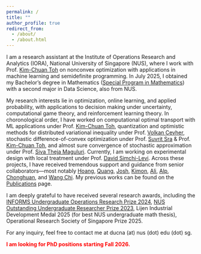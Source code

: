 ```yaml
---
permalink: /
title: ""
author_profile: true
redirect_from: 
  - /about/
  - /about.html
---
```

I am a research assistant at the Institute of Operations Research and Analytics (IORA), National University of Singapore (NUS), where I work with Prof. [Kim-Chuan Toh](https://blog.nus.edu.sg/mattohkc/) on nonconvex optimization with applications in machine learning and semidefinite programming. In July 2025, I obtained my Bachelor’s degree in Mathematics ([Special Program in Mathematics](https://www.math.nus.edu.sg/ug/spm/)) with a second major in Data Science, also from NUS.

My research interests lie in optimization, online learning, and applied probability, with applications to decision making under uncertainty, computational game theory, and reinforcement learning theory. In choronological order, I have worked on computational optimal transport with ML applications under Prof. [Kim-Chuan Toh](https://blog.nus.edu.sg/mattohkc/), quantization and optimistic methods for distributed variational inequality under Prof. [Volkan Cevher](https://www.epfl.ch/labs/lions/), stochastic difference-of-convex optimization under Prof. [Suvrit Sra](https://mcml.ai/research/groups/sra/) & Prof. [Kim-Chuan Toh](https://blog.nus.edu.sg/mattohkc/), and almost sure convergence of stochastic approximation under Prof. [Siva Theja Maguluri](https://sites.google.com/site/sivatheja/). Currently, I am working on experimental design with local treatment under Prof. [David Simchi-Levi](https://slevi1.mit.edu/). Across these projects, I have received tremendous support and guidance from senior collaborators—most notably [Hoang](https://sites.google.com/view/hoangt1215/home-page?authuser=0), [Quang](https://www.linkedin.com/in/quang-m-nguyen-191122b3/), [Josh](https://joshnguyen.net/), [Kimon](https://scholar.google.com/citations?user=8VQSMx4AAAAJ&hl=el), [Ali](https://alirk.github.io/), [Alp](https://alpyurtsever.github.io/), [Chonghuan](https://chwang09.github.io/), and [Wang Chi](https://cde.nus.edu.sg/isem/staff/cheung-wang-chi/). My previous works can be found on the [Publications](https://ducna271.github.io/publications/) page.

I am deeply grateful to have received several research awards, including the [INFORMS Undergraduate Operations Research Prize 2024](https://www.informs.org/Recognizing-Excellence/INFORMS-Prizes/Undergraduate-Operations-Research-Prize), [NUS Outstanding Undergraduate Researcher Prize 2023](https://www.science.nus.edu.sg/undergraduates/undergraduate-research/outstanding-undergraduate-researcher-prize/), Lijen Industrial Development Medal 2025 (for best NUS undergraduate math thesis), Operational Research Society of Singapore Prize 2025.

For any inquiry, feel free to contact me at ducna (at) nus (dot) edu (dot) sg.

<b><span style="color:red">I am looking for PhD positions starting Fall 2026.</span></b>
